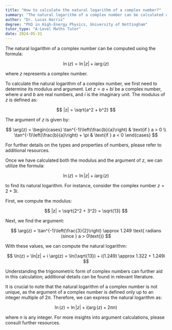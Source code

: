 ```yaml
---
title: "How to calculate the natural logarithm of a complex number?"
summary: "The natural logarithm of a complex number can be calculated using the formula ln(z) = ln|z| + i arg(z), where z is a complex number."
author: "Dr. Lucas Harris"
degree: "PhD in High-Energy Physics, University of Nottingham"
tutor_type: "A-Level Maths Tutor"
date: 2024-05-31
---
```


The natural logarithm of a complex number can be computed using the formula:

$$
\ln(z) = \ln|z| + i \arg(z)
$$

where $z$ represents a complex number.

To calculate the natural logarithm of a complex number, we first need to determine its modulus and argument. Let $z = a + bi$ be a complex number, where $a$ and $b$ are real numbers, and $i$ is the imaginary unit. The modulus of $z$ is defined as:

$$
|z| = \sqrt{a^2 + b^2}
$$

The argument of $z$ is given by:

$$
\arg(z) = \begin{cases} 
\tan^{-1}\left(\frac{b}{a}\right) & \text{if } a > 0 \\
\tan^{-1}\left(\frac{b}{a}\right) + \pi & \text{if } a < 0 
\end{cases}
$$

For further details on the types and properties of numbers, please refer to additional resources.

Once we have calculated both the modulus and the argument of $z$, we can utilize the formula:

$$
\ln(z) = \ln|z| + i \arg(z)
$$

to find its natural logarithm. For instance, consider the complex number $z = 2 + 3i$. 

First, we compute the modulus:

$$
|z| = \sqrt{2^2 + 3^2} = \sqrt{13}
$$

Next, we find the argument:

$$
\arg(z) = \tan^{-1}\left(\frac{3}{2}\right) \approx 1.249 \text{ radians (since } a > 0\text{)}
$$

With these values, we can compute the natural logarithm:

$$
\ln(z) = \ln|z| + i \arg(z) = \ln(\sqrt{13}) + i(1.249) \approx 1.322 + 1.249i
$$

Understanding the trigonometric form of complex numbers can further aid in this calculation; additional details can be found in relevant literature.

It is crucial to note that the natural logarithm of a complex number is not unique, as the argument of a complex number is defined only up to an integer multiple of $2\pi$. Therefore, we can express the natural logarithm as:

$$
\ln(z) = \ln|z| + i\left(\arg(z) + 2\pi n\right)
$$

where $n$ is any integer. For more insights into argument calculations, please consult further resources.
    